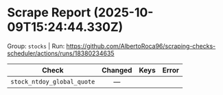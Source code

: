 # Scrape Report (2025-10-09T15:24:44.330Z)

Group: `stocks`  |  Run: https://github.com/AlbertoRoca96/scraping-checks-scheduler/actions/runs/18380234635

| Check | Changed | Keys | Error |
|---|:---:|:--|:--|
| `stock_ntdoy_global_quote` | — |  |  |
